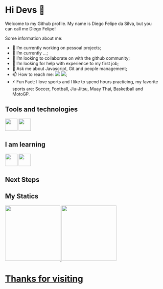 # Hi Devs 👋

Welcome to my Github profile.
My name is Diego Felipe da Silva, but you can call me Diego Felipe!

Some information about me:

- 🔭 I’m currently working on pessoal projects; 
- 🌱 I’m currently ...;
- 👯 I’m looking to collaborate on with the github community;
- 🤔 I’m looking for help with experience to my first job;
- 💬 Ask me about Javascript, Git and people management;
- 📫 How to reach me: <a href="https://www.linkedin.com/in/diego-silva-213199343/" target="_blank"><img loading="lazy" src="https://img.shields.io/badge/-LinkedIn-%230077B5?style=for-the-badge&logo=linkedin&logoColor=white" target="_blank"></a> <a href = "diegosilva.dev13@gmail.com"><img loading="lazy" src="https://img.shields.io/badge/Gmail-D14836?style=for-the-badge&logo=gmail&logoColor=white" target="_blank"></a>;
- ⚡ Fun Fact: I love sports and I like to spend hours practicing, my favorite sports are: Soccer, Football, Jiu-Jitsu, Muay Thai, Basketball and MotoGP.

## Tools and technologies
<img src="https://cdn.jsdelivr.net/gh/devicons/devicon@latest/icons/javascript/javascript-original.svg" width="40" height="40"/> <img src="https://cdn.jsdelivr.net/gh/devicons/devicon@latest/icons/php/php-original.svg" width="40" height="40"/>
  
## I am learning
<img src="https://cdn.jsdelivr.net/gh/devicons/devicon@latest/icons/laravel/laravel-original-wordmark.svg" width="40" height="40"/> <img src="https://cdn.jsdelivr.net/gh/devicons/devicon@latest/icons/vuejs/vuejs-original-wordmark.svg" width="40" height="40"/>

## Next Steps

    
## My Statics

<div>
<a href="https://github.com/diegoFelipeDev">
<img loading="lazy" height="180em" src="https://github-readme-stats.vercel.app/api/top-langs/?username=dgoldev13&layout=compact&langs_count=7&theme=dracula"/>
<img loading="lazy" height="180em" src="https://github-readme-stats.vercel.app/api?username=dgoldev13&show_icons=true&theme=dracula&include_all_commits=true&count_private=true"/>
</div>

# Thanks for visiting
